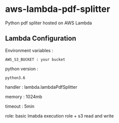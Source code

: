 # aws-lambda-pdf-splitter
Python pdf spliter hosted on AWS Lambda

## Lambda Configuration

Environment variables :

    AWS_S3_BUCKET : your bucket

python version :

    python3.6

handler :
    lambda.lambdaPdfSplitter

memory :
    1024mb

timeout :
    5min

role:
    basic lmabda execution role + s3 read and write
